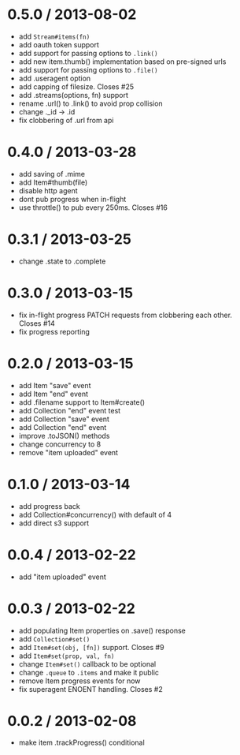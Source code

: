 
0.5.0 / 2013-08-02 
==================

 * add `Stream#items(fn)`
 * add oauth token support
 * add support for passing options to `.link()`
 * add new item.thumb() implementation based on pre-signed urls
 * add support for passing options to `.file()`
 * add .useragent option
 * add capping of filesize. Closes #25
 * add .streams(options, fn) support
 * rename .url() to .link() to avoid prop collision
 * change ._id -> .id
 * fix clobbering of .url from api

0.4.0 / 2013-03-28 
==================

  * add saving of .mime
  * add Item#thumb(file)
  * disable http agent
  * dont pub progress when in-flight
  * use throttle() to pub every 250ms. Closes #16

0.3.1 / 2013-03-25
==================

  * change .state to .complete

0.3.0 / 2013-03-15
==================

  * fix in-flight progress PATCH requests from clobbering each other. Closes #14
  * fix progress reporting

0.2.0 / 2013-03-15
==================

  * add Item "save" event
  * add Item "end" event
  * add .filename support to Item#create()
  * add Collection "end" event test
  * add Collection "save" event
  * add Collection "end" event
  * improve .toJSON() methods
  * change concurrency to 8
  * remove "item uploaded" event

0.1.0 / 2013-03-14
==================

  * add progress back
  * add Collection#concurrency() with default of 4
  * add direct s3 support

0.0.4 / 2013-02-22
==================

  * add "item uploaded" event

0.0.3 / 2013-02-22
==================

  * add populating Item properties on .save() response
  * add `Collection#set()`
  * add `Item#set(obj, [fn])` support. Closes #9
  * add `Item#set(prop, val, fn)`
  * change `Item#set()` callback to be optional
  * change `.queue` to `.items` and make it public
  * remove Item progress events for now
  * fix superagent ENOENT handling. Closes #2

0.0.2 / 2013-02-08
==================

  * make item .trackProgress() conditional
